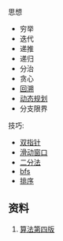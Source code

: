 思想

- 穷举
- 迭代
- 递推
- 递归
- 分治
- 贪心
- [回溯](./backtrack.md)
- [动态规划](./dp.md)
- 分支限界

技巧:

- [双指针](./two-point.md)
- [滑动窗口](./window.md)
- [二分法](./binary.md)
- [bfs](./bfs.md)
- [排序](.sort.md)



## 资料

1. [算法第四版](https://github.com/hongye612430/awesome-programming-books-1/blob/master/algorithms/%E7%AE%97%E6%B3%95%EF%BC%88%E7%AC%AC4%E7%89%88%EF%BC%89.pdf) 